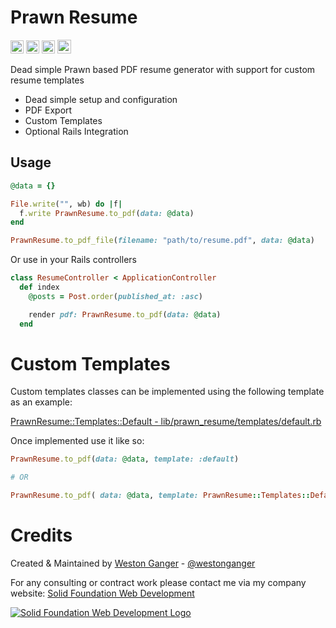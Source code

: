# Prawn Resume

<a href="https://badge.fury.io/rb/prawn_resume" target="_blank"><img height="21" style='border:0px;height:21px;' border='0' src="https://badge.fury.io/rb/prawn_resume.svg" alt="Gem Version"></a>
<a href='https://travis-ci.org/westonganger/prawn_resume.rb' target='_blank'><img height='21' style='border:0px;height:21px;' src='https://travis-ci.org/westonganger/prawn_resume.rb.svg?branch=master' border='0' alt='Build Status'></a>
<a href='https://rubygems.org/gems/prawn_resume.rb' target='_blank'><img height='21' style='border:0px;height:21px;' src='https://ruby-gem-downloads-badge.herokuapp.com/prawn_resume?label=rubygems&type=total&total_label=downloads&color=brightgreen' border='0' alt='RubyGems Downloads' /></a>
<a href='https://ko-fi.com/A5071NK' target='_blank'><img height='22' style='border:0px;height:22px;' src='https://az743702.vo.msecnd.net/cdn/kofi1.png?v=a' border='0' alt='Buy Me a Coffee'></a>

Dead simple Prawn based PDF resume generator with support for custom resume templates

- Dead simple setup and configuration 
- PDF Export
- Custom Templates
- Optional Rails Integration

## Usage

```ruby
@data = {}

File.write("", wb) do |f|
  f.write PrawnResume.to_pdf(data: @data)
end

PrawnResume.to_pdf_file(filename: "path/to/resume.pdf", data: @data)
```

Or use in your Rails controllers

```ruby
class ResumeController < ApplicationController
  def index
    @posts = Post.order(published_at: :asc)

    render pdf: PrawnResume.to_pdf(data: @data)
  end
```

# Custom Templates

Custom templates classes can be implemented using the following template as an example:

[PrawnResume::Templates::Default - lib/prawn_resume/templates/default.rb](https://github.com/westonganger/prawn_resume/blob/master/lib/prawn_resume/templates/default.rb)

Once implemented use it like so:

```ruby
PrawnResume.to_pdf(data: @data, template: :default)

# OR

PrawnResume.to_pdf( data: @data, template: PrawnResume::Templates::Default)
```

# Credits

Created & Maintained by [Weston Ganger](https://westonganger.com) - [@westonganger](https://github.com/westonganger)

For any consulting or contract work please contact me via my company website: [Solid Foundation Web Development](https://solidfoundationwebdev.com)

[![Solid Foundation Web Development Logo](https://solidfoundationwebdev.com/logo-sm.png)](https://solidfoundationwebdev.com)
